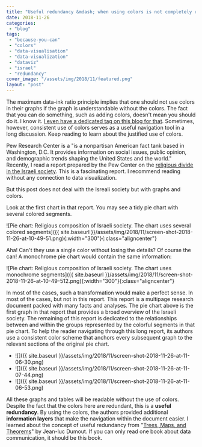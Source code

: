 ```yaml
---
title: "Useful redundancy &mdash; when using colors is not completely useless"
date: 2018-11-26
categories: 
 - "blog"
tags: 
 - "because-you-can"
 - "colors"
 - "data-visualisation"
 - "data-visualization"
 - "dataviz"
 - "israel"
 - "redundancy"
cover_image: "/assets/img/2018/11/featured.png"
layout: "post"
---
```


The maximum data-ink ratio principle implies that one should not use colors in their graphs if the graph is understandable without the colors. The fact that you can do something, such as adding colors, doesn't mean you should do it. I know it. [I even have a dedicated tag on this blog for that](https://gorelik.net/tag/because-you-can/). Sometimes, however, consistent use of colors serves as a useful navigation tool in a long discussion. Keep reading to learn about the justified use of colors.


Pew Research Center is a "is a nonpartisan American fact tank based in Washington, D.C. It provides information on social issues, public opinion, and demographic trends shaping the United States and the world." Recently, I read a report prepared by the Pew Center on the [religious divide in the Israeli society](http://www.pewforum.org/2016/03/08/israels-religiously-divided-society/). This is a fascinating report. I recommend reading without any connection to data visualization.


But this post does not deal with the Isreali society but with graphs and colors.


Look at the first chart in that report. You may see a tidy pie chart with several colored segments. 


![Pie chart: Religious composition of Israeli society. The chart uses several colored segments]({{ site.baseurl }}/assets/img/2018/11/screen-shot-2018-11-26-at-10-49-51.png){:width="300"}{:class="aligncenter"}

Aha! Can't they use a single color without losing the details? Of course the can! A monochrome pie chart would contain the same information:

![Pie chart: Religious composition of Israeli society. The chart uses monochrome segments]({{ site.baseurl }}/assets/img/2018/11/screen-shot-2018-11-26-at-10-49-512.png){:width="300"}{:class="aligncenter"}

In most of the cases, such a transformation would make a perfect sense. In most of the cases, but not in this report. This report is a multipage research document packed with many facts and analyses. The pie chart above is the first graph in that report that provides a broad overview of the Israeli society. The remaining of this report is dedicated to the relationships between and within the groups represented by the colorful segments in that pie chart. To help the reader navigating through this long report, its authors use a consistent color scheme that anchors every subsequent graph to the relevant sections of the original pie chart.

* ![]({{ site.baseurl }}/assets/img/2018/11/screen-shot-2018-11-26-at-11-06-30.png)
* ![]({{ site.baseurl }}/assets/img/2018/11/screen-shot-2018-11-26-at-11-07-44.png)
* ![]({{ site.baseurl }}/assets/img/2018/11/screen-shot-2018-11-26-at-11-06-53.png)


All these graphs and tables will be readable without the use of colors. Despite the fact that the colors here are redundant, this is a **useful redundancy**. By using the colors, the authors provided additional **information layers** that make the navigation within the document easier. I learned about the concept of useful redundancy from "[Trees, Maps, and Theorems](http://www.treesmapsandtheorems.com/)" by Jean-luc Dumout. If you can only read one book about data communication, it should be this book.
